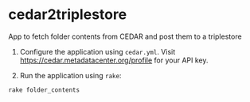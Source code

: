 # cedar2triplestore
App to fetch folder contents from CEDAR and post them to a triplestore

1) Configure the application using `cedar.yml`. Visit https://cedar.metadatacenter.org/profile for your API key.

2) Run the application using `rake`:

```
rake folder_contents
```
